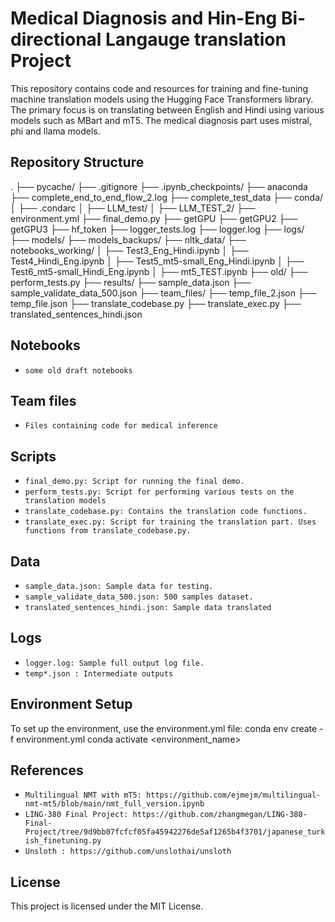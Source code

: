 # Medical Diagnosis and Hin-Eng Bi-directional Langauge translation Project

This repository contains code and resources for training and fine-tuning machine translation models using the Hugging Face Transformers library. The primary focus is on translating between English and Hindi using various models such as MBart and mT5. The medical diagnosis part uses mistral, phi and llama models.

## Repository Structure
. ├── pycache/ ├── .gitignore ├── .ipynb_checkpoints/ ├── anaconda ├── complete_end_to_end_flow_2.log ├── complete_test_data ├── conda/ │ ├── .condarc │ ├── LLM_test/ │ ├── LLM_TEST_2/ ├── environment.yml ├── final_demo.py ├── getGPU ├── getGPU2 ├── getGPU3 ├── hf_token ├── logger_tests.log ├── logger.log ├── logs/ ├── models/ ├── models_backups/ ├── nltk_data/ ├── notebooks_working/ │ ├── Test3_Eng_Hindi.ipynb │ ├── Test4_Hindi_Eng.ipynb │ ├── Test5_mt5-small_Eng_Hindi.ipynb │ ├── Test6_mt5-small_Hindi_Eng.ipynb │ ├── mt5_TEST.ipynb ├── old/ ├── perform_tests.py ├── results/ ├── sample_data.json ├── sample_validate_data_500.json ├── team_files/ ├── temp_file_2.json ├── temp_file.json ├── translate_codebase.py ├── translate_exec.py ├── translated_sentences_hindi.json

## Notebooks
- `some old draft notebooks`

## Team files
- `Files containing code for medical inference`

## Scripts

- `final_demo.py: Script for running the final demo.`
- `perform_tests.py: Script for performing various tests on the translation models `
- `translate_codebase.py: Contains the translation code functions.`
- `translate_exec.py: Script for training the translation part. Uses functions from translate_codebase.py.`

## Data
- `sample_data.json: Sample data for testing.`
- `sample_validate_data_500.json: 500 samples dataset.`
- `translated_sentences_hindi.json: Sample data translated`

## Logs
- `logger.log: Sample full output log file.`
- `temp*.json : Intermediate outputs`


## Environment Setup
To set up the environment, use the environment.yml file:
conda env create -f environment.yml conda activate <environment_name>


## References
- `Multilingual NMT with mT5: https://github.com/ejmejm/multilingual-nmt-mt5/blob/main/nmt_full_version.ipynb`
- `LING-380 Final Project: https://github.com/zhangmegan/LING-380-Final-Project/tree/9d9bb07fcfcf05fa45942276de5af1265b4f3701/japanese_turkish_finetuning.py`
- `Unsloth : https://github.com/unslothai/unsloth`

## License
This project is licensed under the MIT License.
